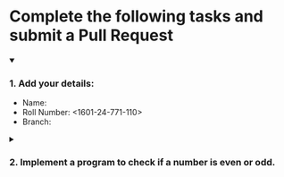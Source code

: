 # Complete the following tasks and submit a Pull Request
<details open>
<summary><h3>1. Add your details: </h3></summary>
<ul>
  <li> Name: <g karthik>
  <li> Roll Number: <1601-24-771-110>
  <li> Branch: <ai&ds-2>
</ul>
</details>
<details>
<summary><h3> 2. Implement a program to check if a number is even or odd. </h3></summary>
<ul>
  <li> Create a new file in the repository and add your code. </li>
  <li> Use any programming language of your choice. </li>
</ul>
</details>
